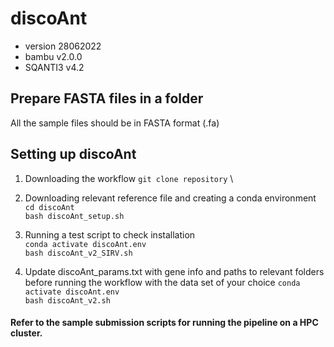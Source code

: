 # discoAnt
- version 28062022
- bambu v2.0.0
- SQANTI3 v4.2

## Prepare FASTA files in a folder
All the sample files should be in FASTA format (.fa)

## Setting up discoAnt

1. Downloading the workflow
  ```git clone repository``` \
  
2. Downloading relevant reference file and creating a conda environment
  ```cd discoAnt``` \
  ```bash discoAnt_setup.sh```
  
3. Running a test script to check installation \
  ```conda activate discoAnt.env``` \
  ```bash discoAnt_v2_SIRV.sh```
  
4. Update discoAnt_params.txt with gene info and paths to relevant folders before running the workflow with the data set of your choice
  ```conda activate discoAnt.env``` \
  ```bash discoAnt_v2.sh```

#### Refer to the sample submission scripts for running the pipeline on a HPC cluster.




